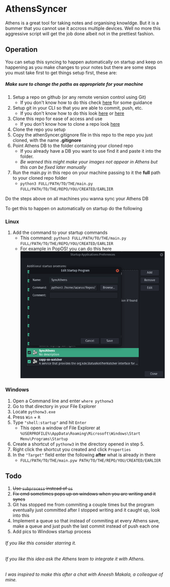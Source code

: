 # AthensSyncer
Athens is a great tool for taking notes and organising knowldge. But it is a bummer that you cannot use it accross multiple devices. Well no more this aggressive script will get the job done albeit not in the prettiest fashion.

## Operation
You can setup this syncing to happen automatically on startup and keep on happening as you make changes to your notes but there are some steps you must take first to get things setup first, these are:

##### Make sure to change the paths as appropriate for your machine

1. Setup a repo on github (or any remote version control using Git)
   * If you don't know how to do this check [here](https://docs.github.com/en/get-started/quickstart/create-a-repo) for some guidance
1. Setup git in your CLI so that you are able to commit, push, etc. 
   * If you don't know how to do this look [here](https://docs.github.com/en/get-started/quickstart/set-up-git) or [here](https://docs.gitlab.com/ee/gitlab-basics/start-using-git.html)
1. Clone this repo for ease of access and use
   * If you don't know how to clone a repo look [here](https://docs.github.com/en/repositories/creating-and-managing-repositories/cloning-a-repository#cloning-a-repository)
3. Clone the repo you setup 
4. Copy the athenSyncer.gitignore file in this repo to the repo you just cloned, with the name **.gitignore**
5. Point Athens DB to the folder containing your cloned repo
   * If you already have a DB you want to use find it and paste it into the folder. 
   * *Be warned this might make your images not appear in Athens but this can be fixed later manually*
6. Run the main.py in this repo on your machine passing to it the **full** path to your cloned repo folder
    * `python3 FULL/PATH/TO/THE/main.py FULL/PATH/TO/THE/REPO/YOU/CREATED/EARLIER`

Do the steps above on all machines you wanna sync your Athens DB

To get this to happen on automatically on startup do the following
### Linux
1. Add the command to your startup commands 
    * This command: `python3 FULL/PATH/TO/THE/main.py FULL/PATH/TO/THE/REPO/YOU/CREATED/EARLIER`
    * For example in PopOS! you can do this here 
    ![Linux Image](LinuxScreenshot.png)

### Windows
1. Open a Command line and enter `where pythonw3`
1. Go to that directory in your File Explorer
1. Locate `pythonw3.exe`
1. Press `Win` + `R`
1. Type `"shell:startup"` and hit `Enter`
   * This open a window of File Explorer at `%USERPROFILE%\AppData\Roaming\Microsoft\Windows\Start Menu\Programs\Startup`
1. Create a shortcut of `pythonw3` in the directory opened in step 5.
1. Right click the shortcut you created and click `Properties`
1. In the `"Target"` field enter the following **after** what is already in there
    * `FULL/PATH/TO/THE/main.pyw PATH/TO/THE/REPO/YOU/CREATED/EARLIER`



## Todo
1. ~~Use `subprocess` instead of `os`~~
1. ~~Fix cmd sometimes pops up on windows when you are writing and it syncs~~
1. Git has stopped me from commiting a couple times but the program eventually just committed after I stopped writing and it caught up, look into this
1. Implement a queue so that instead of commiting at every Athens save, make a queue and just push the last commit instead of push each one
1. Add pics to Windows startup process


###### If you like this consider starring it.
###### If you like this idea ask the Athens team to integrate it with Athens.
###### I was inspired to make this after a chat with Aneesh Makala, a colleague of mine.
